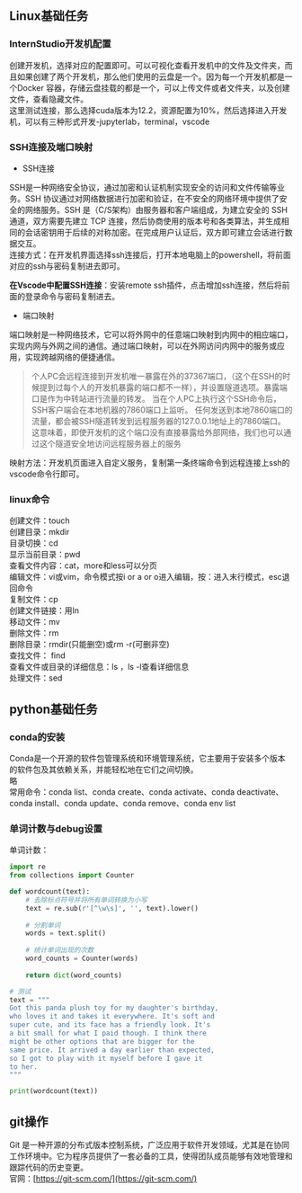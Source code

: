 

## Linux基础任务  

### InternStudio开发机配置  
创建开发机，选择对应的配置即可。可以可视化查看开发机中的文件及文件夹，而且如果创建了两个开发机，那么他们使用的云盘是一个。因为每一个开发机都是一个Docker 容器，存储云盘挂载的都是一个，可以上传文件或者文件夹，以及创建文件，查看隐藏文件。  
这里测试连接，那么选择cuda版本为12.2，资源配置为10%，然后选择进入开发机，可以有三种形式开发-jupyterlab，terminal，vscode  

### SSH连接及端口映射  
- SSH连接  

SSH是一种网络安全协议，通过加密和认证机制实现安全的访问和文件传输等业务。SSH 协议通过对网络数据进行加密和验证，在不安全的网络环境中提供了安全的网络服务。SSH 是（C/S架构）由服务器和客户端组成，为建立安全的 SSH 通道，双方需要先建立 TCP 连接，然后协商使用的版本号和各类算法，并生成相同的会话密钥用于后续的对称加密。在完成用户认证后，双方即可建立会话进行数据交互。  
连接方式：在开发机界面选择ssh连接后，打开本地电脑上的powershell，将前面对应的ssh与密码复制进去即可。  

**在Vscode中配置SSH连接**：安装remote ssh插件，点击增加ssh连接，然后将前面的登录命令与密码复制进去。  

- 端口映射  

端口映射是一种网络技术，它可以将外网中的任意端口映射到内网中的相应端口，实现内网与外网之间的通信。通过端口映射，可以在外网访问内网中的服务或应用，实现跨越网络的便捷通信。  
> 个人PC会远程连接到开发机唯一暴露在外的37367端口，（这个在SSH的时候提到过每个人的开发机暴露的端口都不一样），并设置隧道选项。暴露端口是作为中转站进行流量的转发。 
> 当在个人PC上执行这个SSH命令后，SSH客户端会在本地机器的7860端口上监听。 
> 任何发送到本地7860端口的流量，都会被SSH隧道转发到远程服务器的127.0.0.1地址上的7860端口。 
> 这意味着，即使开发机的这个端口没有直接暴露给外部网络，我们也可以通过这个隧道安全地访问远程服务器上的服务  

映射方法：开发机页面进入自定义服务，复制第一条终端命令到远程连接上ssh的vscode命令行即可。  

### linux命令  

创建文件：touch  
创建目录：mkdir  
目录切换：cd  
显示当前目录：pwd  
查看文件内容：cat，more和less可以分页  
编辑文件：vi或vim，命令模式按i or a or o进入编辑，按：进入末行模式，esc退回命令    
复制文件：cp  
创建文件链接：用ln  
移动文件：mv  
删除文件：rm  
删除目录：rmdir(只能删空)或rm -r(可删非空)  
查找文件： find  
查看文件或目录的详细信息：ls ，ls -l查看详细信息  
处理文件：sed  

## python基础任务  

### conda的安装  

Conda是一个开源的软件包管理系统和环境管理系统，它主要用于安装多个版本的软件包及其依赖关系，并能轻松地在它们之间切换。  
略  
常用命令：conda list、conda create、conda activate、conda deactivate、conda install、conda update、conda remove、conda env list  

### 单词计数与debug设置  

单词计数：  
```python  
import re
from collections import Counter

def wordcount(text):
    # 去除标点符号并将所有单词转换为小写
    text = re.sub(r'[^\w\s]', '', text).lower()
    
    # 分割单词
    words = text.split()
    
    # 统计单词出现的次数
    word_counts = Counter(words)
    
    return dict(word_counts)

# 测试
text = """
Got this panda plush toy for my daughter's birthday,
who loves it and takes it everywhere. It's soft and
super cute, and its face has a friendly look. It's
a bit small for what I paid though. I think there
might be other options that are bigger for the
same price. It arrived a day earlier than expected,
so I got to play with it myself before I gave it
to her.
"""

print(wordcount(text))
```  

## git操作  

Git 是一种开源的分布式版本控制系统，广泛应用于软件开发领域，尤其是在协同工作环境中。它为程序员提供了一套必备的工具，使得团队成员能够有效地管理和跟踪代码的历史变更。  
官网：[https://git-scm.com/](https://git-scm.com/)  

### 


